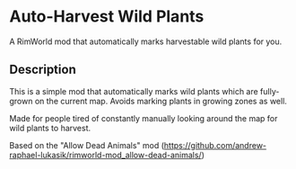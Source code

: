 # Auto-Harvest Wild Plants
A RimWorld mod that automatically marks harvestable wild plants for you.
## Description
This is a simple mod that automatically marks wild plants which are fully-grown
on the current map. Avoids marking plants in growing zones as well.

Made for people tired of constantly manually looking around the map for wild
plants to harvest.

Based on the "Allow Dead Animals" mod (https://github.com/andrew-raphael-lukasik/rimworld-mod_allow-dead-animals/)
